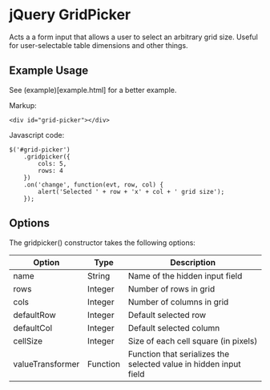 # jQuery GridPicker

Acts a a form input that allows a user to select an arbitrary grid size.
Useful for user-selectable table dimensions and other things.


## Example Usage

See (example)[example.html] for a better example.

Markup:

    <div id="grid-picker"></div>

Javascript code:

    $('#grid-picker')
        .gridpicker({
            cols: 5,
            rows: 4
        })
        .on('change', function(evt, row, col) {
            alert('Selected ' + row + 'x' + col + ' grid size');
        });


## Options

The gridpicker() constructor takes the following options:

| Option     | Type    | Description                          |
|------------|---------|--------------------------------------|
| name       | String  | Name of the hidden input field       |
| rows       | Integer | Number of rows in grid               |
| cols       | Integer | Number of columns in grid            |
| defaultRow | Integer | Default selected row                 |
| defaultCol | Integer | Default selected column              |
| cellSize   | Integer | Size of each cell square (in pixels) |
| valueTransformer | Function | Function that serializes the selected value in hidden input field |
